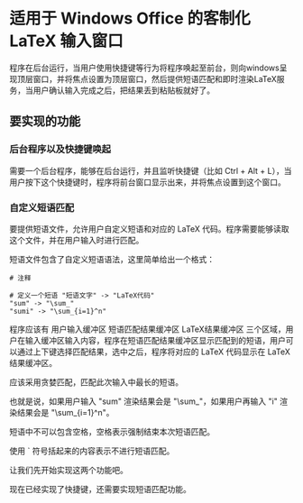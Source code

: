 # 适用于 Windows Office 的客制化 LaTeX 输入窗口

程序在后台运行，当用户使用快捷键等行为将程序唤起至前台，则向windows呈现顶层窗口，并将焦点设置为顶层窗口，然后提供短语匹配和即时渲染LaTeX服务，当用户确认输入完成之后，把结果丢到粘贴板就好了。

## 要实现的功能

### 后台程序以及快捷键唤起

需要一个后台程序，能够在后台运行，并且监听快捷键（比如 Ctrl + Alt + L），当用户按下这个快捷键时，程序将前台窗口显示出来，并将焦点设置到这个窗口。

### 自定义短语匹配

要提供短语文件，允许用户自定义短语和对应的 LaTeX 代码。程序需要能够读取这个文件，并在用户输入时进行匹配。

短语文件包含了自定义短语语法，这里简单给出一个格式：

```text
# 注释

# 定义一个短语 "短语文字" -> "LaTeX代码"
"sum" -> "\sum_" 
"sumi" -> "\sum_{i=1}^n"

```

程序应该有 用户输入缓冲区 短语匹配结果缓冲区 LaTeX结果缓冲区 三个区域，用户在输入缓冲区输入内容，程序在短语匹配结果缓冲区显示匹配到的短语，用户可以通过上下键选择匹配结果，选中之后，程序将对应的 LaTeX 代码显示在 LaTeX 结果缓冲区。

应该采用贪婪匹配，匹配此次输入中最长的短语。

也就是说，如果用户输入 "sum" 渲染结果会是 "\sum_"，如果用户再输入 "i" 渲染结果会是 "\sum_{i=1}^n"。

短语中不可以包含空格，空格表示强制结束本次短语匹配。

使用 ` 符号括起来的内容表示不进行短语匹配。

让我们先开始实现这两个功能吧。

现在已经实现了快捷键，还需要实现短语匹配功能。

